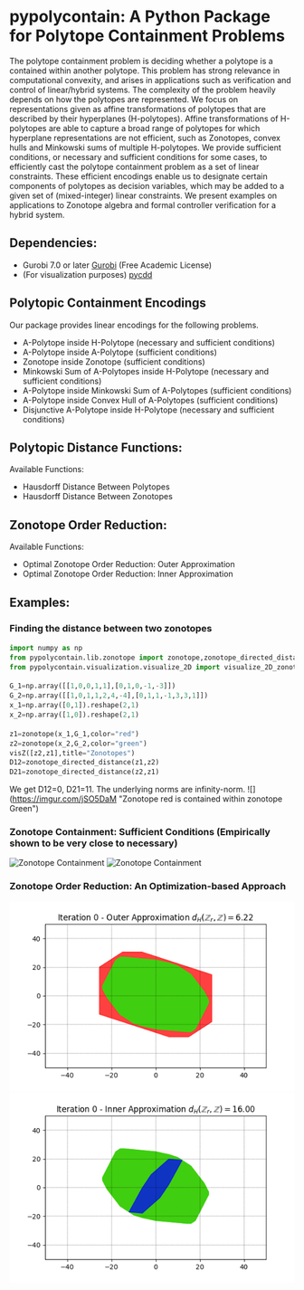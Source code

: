 # pypolycontain: A Python Package for Polytope Containment Problems

The polytope containment problem is deciding whether a polytope is a contained within another polytope. This problem has strong relevance in computational convexity, and arises in applications such as verification and control of linear/hybrid systems. The complexity of the problem heavily depends on how the polytopes are represented. We focus on representations given as affine transformations of polytopes that are described by their hyperplanes (H-polytopes). Affine transformations of H-polytopes are able to capture a broad range of polytopes for which hyperplane representations are not efficient, such as Zonotopes, convex hulls and Minkowski sums of multiple H-polytopes.  We provide sufficient conditions, or necessary and sufficient conditions for some cases, to efficiently cast the polytope containment problem as a set of linear constraints. These efficient encodings enable us to designate certain components of  polytopes as decision variables, which may be added to a given set of (mixed-integer) linear constraints. We present examples on applications to Zonotope algebra and formal controller verification for a hybrid system.

## Dependencies:
* Gurobi 7.0 or later [Gurobi](https://gurobi.com) (Free Academic License)
* (For visualization purposes) [pycdd](https://pycddlib.readthedocs.io/en/latest/index.html)



## Polytopic Containment Encodings
Our package provides linear encodings for the following problems.
* A-Polytope inside H-Polytope (necessary and sufficient conditions)
* A-Polytope inside A-Polytope (sufficient conditions)
* Zonotope inside Zonotope (sufficient conditions)
* Minkowski Sum of A-Polytopes inside H-Polytope (necessary and sufficient conditions)
* A-Polytope inside Minkowski Sum of A-Polytopes (sufficient conditions)
* A-Polytope inside Convex Hull of A-Polytopes (sufficient conditions)
* Disjunctive A-Polytope inside H-Polytope (necessary and sufficient conditions)

## Polytopic Distance Functions:
Available Functions:
* Hausdorff Distance Between Polytopes
* Hausdorff Distance Between Zonotopes

## Zonotope Order Reduction:
Available Functions:
* Optimal Zonotope Order Reduction: Outer Approximation
* Optimal Zonotope Order Reduction: Inner Approximation

## Examples:

### Finding the distance between two zonotopes
```python
import numpy as np
from pypolycontain.lib.zonotope import zonotope,zonotope_directed_distance
from pypolycontain.visualization.visualize_2D import visualize_2D_zonotopes as visZ

G_1=np.array([[1,0,0,1,1],[0,1,0,-1,-3]])
G_2=np.array([[1,0,1,1,2,4,-4],[0,1,1,-1,3,3,1]])
x_1=np.array([0,1]).reshape(2,1)
x_2=np.array([1,0]).reshape(2,1)

z1=zonotope(x_1,G_1,color="red")
z2=zonotope(x_2,G_2,color="green")
visZ([z2,z1],title="Zonotopes")
D12=zonotope_directed_distance(z1,z2)
D21=zonotope_directed_distance(z2,z1) 
```
We get D12=0, D21=11. The underlying norms are infinity-norm. 
![] (https://imgur.com/jSO5DaM "Zonotope red is contained within zonotope Green")


### Zonotope Containment: Sufficient Conditions (Empirically shown to be very close to necessary)
![](https://imgur.com/bG5ykUa "Zonotope Containment") 
![](https://imgur.com/bIHKoUI "Zonotope Containment")

### Zonotope Order Reduction: An Optimization-based Approach
![](tests/figures/zonotope_reduction_outer.gif "Order Reduction - Outer-Approximation")
![](tests/figures/zonotope_reduction_inner.gif "Order Reduction - Inner-Approximation")


